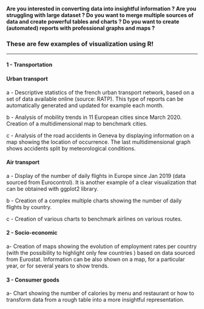 #### Are you interested in converting data into insightful information ? Are you struggling with large dataset ? Do you want to merge multiple sources of data and create powerful tables and charts ? Do you want to create (automated) reports with professional graphs and maps ? 

### These are few examples of visualization using R! 

--------------------------------------------------

#### 1 - Transportation 
#### Urban transport
a - Descriptive statistics of the french urban transport network, based on a set of data available online (source: RATP).  This type of reports can be automatically generated and updated for example each month.

b - Analysis of mobility trends in 11 European cities since March 2020. Creation of a multidimensional map to benchmark cities.

c - Analysis of the road accidents in Geneva by displaying information on a map showing the location of occurrence. The last multidimensional graph shows accidents split by meteorological conditions. 

#### Air transport 
a - Display of the number of daily flights in Europe since Jan 2019 (data sourced from Eurocontrol). It is another example of a clear visualization that can be obtained with ggplot2 library.

b - Creation of a complex multiple charts showing the number of daily flights by country.

c - Creation of various charts to benchmark airlines on various routes.

#### 2 - Socio-economic
a- Creation of maps showing the evolution of employment rates per country (with the possibility to highlight only few countries ) based on data sourced from Eurostat. Information can be also shown on a map, for a particular year, or for several years to show trends.

#### 3 - Consumer goods
a- Chart showing the number of calories by menu and restaurant or how to transform data from a rough table into a more insightful representation. 
